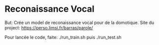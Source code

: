 # Reconaissance Vocal
But: Crée un model de reconaissance vocal pour de la domotique.
Site du project: https://perso.limsi.fr/barras/parole/

Pour lancée le code, faite: ./run_train.sh  puis  ./run_test.sh
